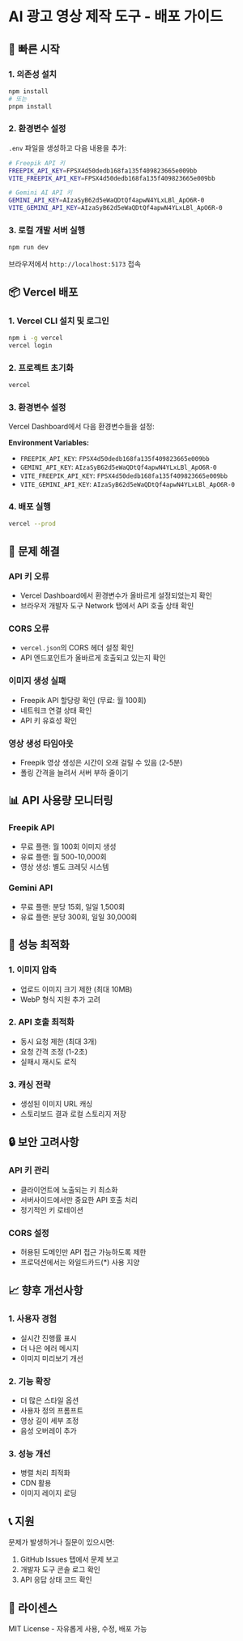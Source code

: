 # AI 광고 영상 제작 도구 - 배포 가이드

## 🚀 빠른 시작

### 1. 의존성 설치
```bash
npm install
# 또는
pnpm install
```

### 2. 환경변수 설정
`.env` 파일을 생성하고 다음 내용을 추가:

```bash
# Freepik API 키
FREEPIK_API_KEY=FPSX4d50dedb168fa135f409823665e009bb
VITE_FREEPIK_API_KEY=FPSX4d50dedb168fa135f409823665e009bb

# Gemini AI API 키  
GEMINI_API_KEY=AIzaSyB62d5eWaQDtQf4apwN4YLxLBl_ApO6R-0
VITE_GEMINI_API_KEY=AIzaSyB62d5eWaQDtQf4apwN4YLxLBl_ApO6R-0
```

### 3. 로컬 개발 서버 실행
```bash
npm run dev
```

브라우저에서 `http://localhost:5173` 접속

## 📦 Vercel 배포

### 1. Vercel CLI 설치 및 로그인
```bash
npm i -g vercel
vercel login
```

### 2. 프로젝트 초기화
```bash
vercel
```

### 3. 환경변수 설정
Vercel Dashboard에서 다음 환경변수들을 설정:

**Environment Variables:**
- `FREEPIK_API_KEY`: `FPSX4d50dedb168fa135f409823665e009bb`
- `GEMINI_API_KEY`: `AIzaSyB62d5eWaQDtQf4apwN4YLxLBl_ApO6R-0`
- `VITE_FREEPIK_API_KEY`: `FPSX4d50dedb168fa135f409823665e009bb`
- `VITE_GEMINI_API_KEY`: `AIzaSyB62d5eWaQDtQf4apwN4YLxLBl_ApO6R-0`

### 4. 배포 실행
```bash
vercel --prod
```

## 🔧 문제 해결

### API 키 오류
- Vercel Dashboard에서 환경변수가 올바르게 설정되었는지 확인
- 브라우저 개발자 도구 Network 탭에서 API 호출 상태 확인

### CORS 오류
- `vercel.json`의 CORS 헤더 설정 확인
- API 엔드포인트가 올바르게 호출되고 있는지 확인

### 이미지 생성 실패
- Freepik API 할당량 확인 (무료: 월 100회)
- 네트워크 연결 상태 확인
- API 키 유효성 확인

### 영상 생성 타임아웃
- Freepik 영상 생성은 시간이 오래 걸릴 수 있음 (2-5분)
- 폴링 간격을 늘려서 서버 부하 줄이기

## 📊 API 사용량 모니터링

### Freepik API
- 무료 플랜: 월 100회 이미지 생성
- 유료 플랜: 월 500-10,000회
- 영상 생성: 별도 크레딧 시스템

### Gemini API  
- 무료 플랜: 분당 15회, 일일 1,500회
- 유료 플랜: 분당 300회, 일일 30,000회

## 🎯 성능 최적화

### 1. 이미지 압축
- 업로드 이미지 크기 제한 (최대 10MB)
- WebP 형식 지원 추가 고려

### 2. API 호출 최적화
- 동시 요청 제한 (최대 3개)
- 요청 간격 조정 (1-2초)
- 실패시 재시도 로직

### 3. 캐싱 전략
- 생성된 이미지 URL 캐싱
- 스토리보드 결과 로컬 스토리지 저장

## 🔒 보안 고려사항

### API 키 관리
- 클라이언트에 노출되는 키 최소화
- 서버사이드에서만 중요한 API 호출 처리
- 정기적인 키 로테이션

### CORS 설정
- 허용된 도메인만 API 접근 가능하도록 제한
- 프로덕션에서는 와일드카드(*) 사용 지양

## 📈 향후 개선사항

### 1. 사용자 경험
- 실시간 진행률 표시
- 더 나은 에러 메시지
- 이미지 미리보기 개선

### 2. 기능 확장
- 더 많은 스타일 옵션
- 사용자 정의 프롬프트
- 영상 길이 세부 조정
- 음성 오버레이 추가

### 3. 성능 개선
- 병렬 처리 최적화
- CDN 활용
- 이미지 레이지 로딩

## 📞 지원

문제가 발생하거나 질문이 있으시면:
1. GitHub Issues 탭에서 문제 보고
2. 개발자 도구 콘솔 로그 확인
3. API 응답 상태 코드 확인

## 📄 라이센스

MIT License - 자유롭게 사용, 수정, 배포 가능